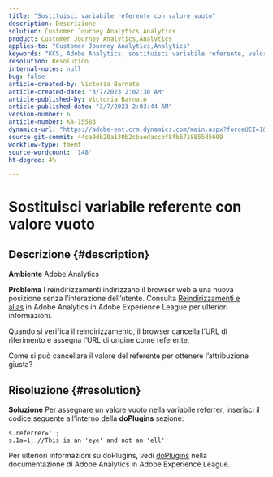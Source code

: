 ```yaml
---
title: "Sostituisci variabile referente con valore vuoto"
description: Descrizione
solution: Customer Journey Analytics,Analytics
product: Customer Journey Analytics,Analytics
applies-to: "Customer Journey Analytics,Analytics"
keywords: "KCS, Adobe Analytics, sostituisci variabile referente, valore vuoto"
resolution: Resolution
internal-notes: null
bug: false
article-created-by: Victoria Barnato
article-created-date: "3/7/2023 2:02:30 AM"
article-published-by: Victoria Barnato
article-published-date: "3/7/2023 2:03:44 AM"
version-number: 6
article-number: KA-15583
dynamics-url: "https://adobe-ent.crm.dynamics.com/main.aspx?forceUCI=1&pagetype=entityrecord&etn=knowledgearticle&id=0060c81c-8cbc-ed11-83ff-6045bd006b3d"
source-git-commit: 44ca9db20a130b2cbaedaccbf8fb6718855d5609
workflow-type: tm+mt
source-wordcount: '148'
ht-degree: 4%

---
```


# Sostituisci variabile referente con valore vuoto

## Descrizione {#description}


<b>Ambiente</b>
Adobe Analytics

<b>Problema</b>
I reindirizzamenti indirizzano il browser web a una nuova posizione senza l’interazione dell’utente. Consulta [Reindirizzamenti e alias](https://experienceleague.adobe.com/docs/analytics/technotes/redirects.html) in Adobe Analytics in Adobe Experience League per ulteriori informazioni.

Quando si verifica il reindirizzamento, il browser cancella l’URL di riferimento e assegna l’URL di origine come referente.

Come si può cancellare il valore del referente per ottenere l’attribuzione giusta?


## Risoluzione {#resolution}


<b>Soluzione</b>
Per assegnare un valore vuoto nella variabile referrer, inserisci il codice seguente all’interno della <b>doPlugins</b> sezione:


```
s.referrer='';
s.Ia=1; //This is an 'eye' and not an 'ell'
```


Per ulteriori informazioni su doPlugins, vedi [doPlugins](https://experienceleague.adobe.com/docs/analytics/implementation/vars/functions/doplugins.html "Fai clic per seguire il collegamento: https://docs.adobe.com/content/help/en/analytics/implementation/vars/functions/doplugins.html") nella documentazione di Adobe Analytics in Adobe Experience League.


